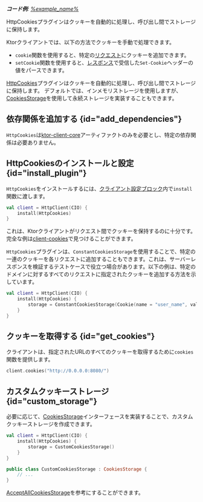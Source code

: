 [//]: # (title: クッキー)

<primary-label ref="client-plugin"/>

<tldr>
<var name="example_name" value="client-cookies"/>
<p>
    <b>コード例</b>:
    <a href="https://github.com/ktorio/ktor-documentation/tree/%ktor_version%/codeSnippets/snippets/%example_name%">
        %example_name%
    </a>
</p>
</tldr>

<link-summary>
HttpCookiesプラグインはクッキーを自動的に処理し、呼び出し間でストレージに保持します。
</link-summary>

Ktorクライアントでは、以下の方法でクッキーを手動で処理できます。
* `cookie`関数を使用すると、特定の[リクエスト](client-requests.md#cookies)にクッキーを追加できます。
* `setCookie`関数を使用すると、[レスポンス](client-responses.md#headers)で受信した`Set-Cookie`ヘッダーの値をパースできます。

[HttpCookies](https://api.ktor.io/ktor-client/ktor-client-core/io.ktor.client.plugins.cookies/-http-cookies/index.html)プラグインはクッキーを自動的に処理し、呼び出し間でストレージに保持します。
デフォルトでは、インメモリストレージを使用しますが、[CookiesStorage](#custom_storage)を使用して永続ストレージを実装することもできます。

## 依存関係を追加する {id="add_dependencies"}
`HttpCookies`は[ktor-client-core](client-dependencies.md)アーティファクトのみを必要とし、特定の依存関係は必要ありません。

## HttpCookiesのインストールと設定 {id="install_plugin"}

`HttpCookies`をインストールするには、[クライアント設定ブロック](client-create-and-configure.md#configure-client)内で`install`関数に渡します。
```kotlin
val client = HttpClient(CIO) {
    install(HttpCookies)
}
```

これは、Ktorクライアントがリクエスト間でクッキーを保持するのに十分です。完全な例は[client-cookies](https://github.com/ktorio/ktor-documentation/tree/%ktor_version%/codeSnippets/snippets/client-cookies)で見つけることができます。

`HttpCookies`プラグインは、`ConstantCookiesStorage`を使用することで、特定の一連のクッキーを各リクエストに追加することもできます。これは、サーバーレスポンスを検証するテストケースで役立つ場合があります。以下の例は、特定のドメインに対するすべてのリクエストに指定されたクッキーを追加する方法を示しています。

```kotlin
val client = HttpClient(CIO) {
    install(HttpCookies) {
        storage = ConstantCookiesStorage(Cookie(name = "user_name", value = "jetbrains", domain = "0.0.0.0"))
    }
}
```

## クッキーを取得する {id="get_cookies"}

クライアントは、指定されたURLのすべてのクッキーを取得するために`cookies`関数を提供します。

```kotlin
client.cookies("http://0.0.0.0:8080/")
```

## カスタムクッキーストレージ {id="custom_storage"}

必要に応じて、[CookiesStorage](https://api.ktor.io/ktor-client/ktor-client-core/io.ktor.client.plugins.cookies/-cookies-storage/index.html)インターフェースを実装することで、カスタムクッキーストレージを作成できます。

```kotlin
val client = HttpClient(CIO) {
    install(HttpCookies) {
        storage = CustomCookiesStorage()
    }
}

public class CustomCookiesStorage : CookiesStorage {
    // ...
}
```

[AcceptAllCookiesStorage](https://github.com/ktorio/ktor/blob/main/ktor-client/ktor-client-core/common/src/io/ktor/client/plugins/cookies/AcceptAllCookiesStorage.kt)を参考にすることができます。